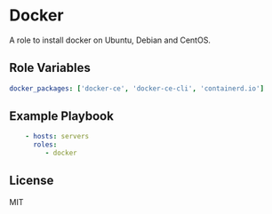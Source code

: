 Docker
=========

A role to install docker on Ubuntu, Debian and CentOS.

Role Variables
--------------

```yml
docker_packages: ['docker-ce', 'docker-ce-cli', 'containerd.io']
```

Example Playbook
----------------

```yml
    - hosts: servers
      roles:
         - docker
```

License
-------

MIT
